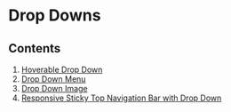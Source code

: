 # Drop Downs

## Contents
1. [Hoverable Drop Down](HoverableDropDown)
2. [Drop Down Menu](DropDown)
3. [Drop Down Image](DropDownImage)
4. [Responsive Sticky Top Navigation Bar with Drop Down](ResponsiveTopNavWithDropDown)